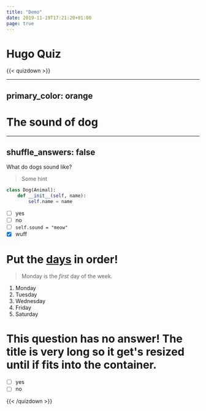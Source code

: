 ```yaml
---
title: "Demo"
date: 2019-11-19T17:21:20+01:00
page: true
---
```


# Hugo Quiz

{{< quizdown >}}

---
primary_color: orange
---

# The sound of dog

---
shuffle_answers: false
---

What do dogs sound like?

> Some hint

```python
class Dog(Animal):
    def __init__(self, name):
        self.name = name
```

- [ ] yes
- [ ] no
- [ ] `self.sound = "meow"`
- [x] wuff

# Put the [days](https://en.wikipedia.org/wiki/Day) in order!

> Monday is the *first* day of the week.

1. Monday
2. Tuesday
3. Wednesday
4. Friday
5. Saturday  


# This question has no answer! The title is very long so it get's resized until if fits into the container.

- [ ] yes
- [ ] no

{{< /quizdown >}}
